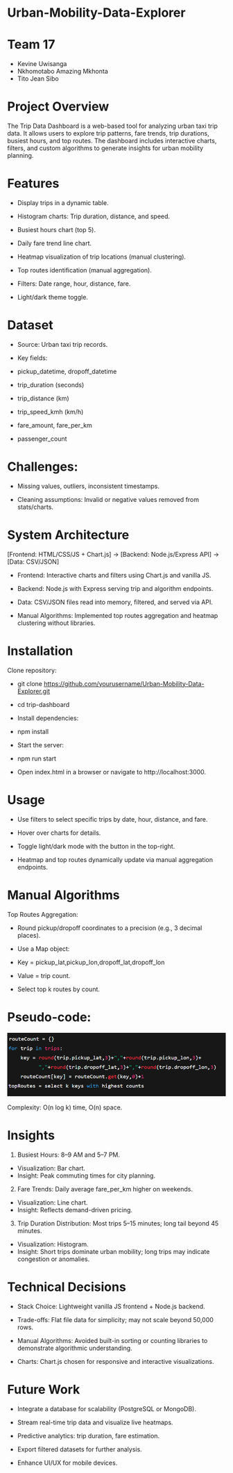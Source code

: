 # Urban-Mobility-Data-Explorer

# Team 17
- Kevine Uwisanga
- Nkhomotabo Amazing Mkhonta
- Tito Jean Sibo

# Project Overview

The Trip Data Dashboard is a web-based tool for analyzing urban taxi trip data. It allows users to explore trip patterns, fare trends, trip durations, busiest hours, and top routes. The dashboard includes interactive charts, filters, and custom algorithms to generate insights for urban mobility planning.

# Features

- Display trips in a dynamic table.

- Histogram charts: Trip duration, distance, and speed.

- Busiest hours chart (top 5).

- Daily fare trend line chart.

- Heatmap visualization of trip locations (manual clustering).

- Top routes identification (manual aggregation).

- Filters: Date range, hour, distance, fare.

- Light/dark theme toggle.

# Dataset

- Source: Urban taxi trip records.

- Key fields:

- pickup_datetime, dropoff_datetime

- trip_duration (seconds)

- trip_distance (km)

- trip_speed_kmh (km/h)

- fare_amount, fare_per_km

- passenger_count

# Challenges:

* Missing values, outliers, inconsistent timestamps.

* Cleaning assumptions: Invalid or negative values removed from stats/charts.

# System Architecture
[Frontend: HTML/CSS/JS + Chart.js] → [Backend: Node.js/Express API] → [Data: CSV/JSON]


- Frontend: Interactive charts and filters using Chart.js and vanilla JS.

- Backend: Node.js with Express serving trip and algorithm endpoints.

- Data: CSV/JSON files read into memory, filtered, and served via API.

- Manual Algorithms: Implemented top routes aggregation and heatmap clustering without libraries.

# Installation

Clone repository:

* git clone https://github.com/yourusername/Urban-Mobility-Data-Explorer.git
* cd trip-dashboard

* Install dependencies:
* npm install

* Start the server:
* npm run start

* Open index.html in a browser or navigate to http://localhost:3000.

# Usage

- Use filters to select specific trips by date, hour, distance, and fare.

- Hover over charts for details.

- Toggle light/dark mode with the button in the top-right.

- Heatmap and top routes dynamically update via manual aggregation endpoints.

# Manual Algorithms
Top Routes Aggregation:

- Round pickup/dropoff coordinates to a precision (e.g., 3 decimal places).

- Use a Map object:

-    Key = pickup_lat,pickup_lon,dropoff_lat,dropoff_lon

-    Value = trip count.

- Select top k routes by count.

# Pseudo-code:
![Pseudo-code](frontend/assets/pseudo-code.png)


Complexity: O(n log k) time, O(n) space.

# Insights

1. Busiest Hours: 8–9 AM and 5–7 PM.

 -   Visualization: Bar chart.
 -   Insight: Peak commuting times for city planning.

2. Fare Trends: Daily average fare_per_km higher on weekends.

 -   Visualization: Line chart.
 -   Insight: Reflects demand-driven pricing.

3. Trip Duration Distribution: Most trips 5–15 minutes; long tail beyond 45 minutes.

 -   Visualization: Histogram.
 -   Insight: Short trips dominate urban mobility; long trips may indicate congestion or anomalies.

# Technical Decisions

- Stack Choice: Lightweight vanilla JS frontend + Node.js backend.

- Trade-offs: Flat file data for simplicity; may not scale beyond 50,000 rows.

- Manual Algorithms: Avoided built-in sorting or counting libraries to demonstrate algorithmic understanding.

- Charts: Chart.js chosen for responsive and interactive visualizations.

# Future Work

- Integrate a database for scalability (PostgreSQL or MongoDB).

- Stream real-time trip data and visualize live heatmaps.

- Predictive analytics: trip duration, fare estimation.

- Export filtered datasets for further analysis.

- Enhance UI/UX for mobile devices.

